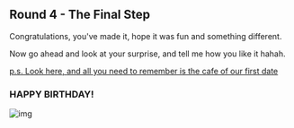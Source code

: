## Round 4 - The Final Step

Congratulations, you've made it, hope it was fun and something different.

Now go ahead and look at your surprise, and tell me how you like it hahah. 

[p.s. Look here, and all you need to remember is the cafe of our first date](https://drive.google.com/file/d/1jA62Q-DxOV8un_yijA74c7dddSr5yOo7/view?usp=sharing)

### HAPPY BIRTHDAY!

![img](https://i.pinimg.com/originals/7f/db/1e/7fdb1ef6fc2ce274fb60abc6c8e887a8.jpg)
